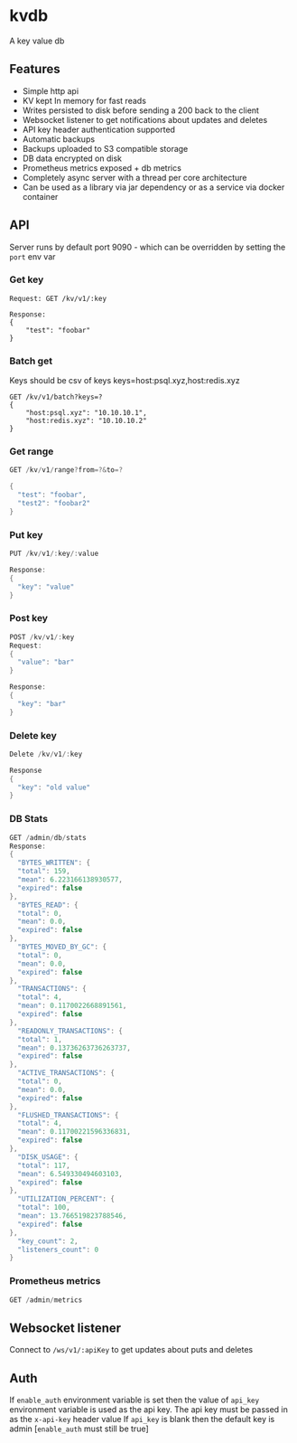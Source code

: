 # kvdb
A key value db

## Features
- Simple http api
- KV kept In memory for fast reads
- Writes persisted to disk before sending a 200 back to the client
- Websocket listener to get notifications about updates and deletes
- API key header authentication supported
- Automatic backups
- Backups uploaded to S3 compatible storage
- DB data encrypted on disk
- Prometheus metrics exposed + db metrics
- Completely async server with a thread per core architecture
- Can be used as a library via jar dependency or as a service via docker container

## API

Server runs by default port 9090 - which can be overridden by setting the `port` env var

### Get key

```
Request: GET /kv/v1/:key

Response:
{
	"test": "foobar"
}
```

### Batch get
Keys should be csv of keys
keys=host:psql.xyz,host:redis.xyz
```
GET /kv/v1/batch?keys=?
{
	"host:psql.xyz": "10.10.10.1",
	"host:redis.xyz": "10.10.10.2"
}
```

### Get range
```kotlin
GET /kv/v1/range?from=?&to=?

{
  "test": "foobar",
  "test2": "foobar2"
}
```

### Put key

```kotlin
PUT /kv/v1/:key/:value

Response:
{
  "key": "value"
}
```

### Post key

```kotlin
POST /kv/v1/:key
Request:
{
  "value": "bar"
}

Response:
{
  "key": "bar"
}
```

### Delete key

```kotlin
Delete /kv/v1/:key

Response
{
  "key": "old value"
}
```

### DB Stats
```kotlin
GET /admin/db/stats
Response:
{
  "BYTES_WRITTEN": {
  "total": 159,
  "mean": 6.223166138930577,
  "expired": false
},
  "BYTES_READ": {
  "total": 0,
  "mean": 0.0,
  "expired": false
},
  "BYTES_MOVED_BY_GC": {
  "total": 0,
  "mean": 0.0,
  "expired": false
},
  "TRANSACTIONS": {
  "total": 4,
  "mean": 0.1170022668891561,
  "expired": false
},
  "READONLY_TRANSACTIONS": {
  "total": 1,
  "mean": 0.13736263736263737,
  "expired": false
},
  "ACTIVE_TRANSACTIONS": {
  "total": 0,
  "mean": 0.0,
  "expired": false
},
  "FLUSHED_TRANSACTIONS": {
  "total": 4,
  "mean": 0.11700221596336831,
  "expired": false
},
  "DISK_USAGE": {
  "total": 117,
  "mean": 6.549330494603103,
  "expired": false
},
  "UTILIZATION_PERCENT": {
  "total": 100,
  "mean": 13.766519823788546,
  "expired": false
},
  "key_count": 2,
  "listeners_count": 0
}
```

### Prometheus metrics

```kotlin
GET /admin/metrics
```

## Websocket listener

Connect to `/ws/v1/:apiKey` to get updates about puts and deletes

## Auth

If `enable_auth` environment variable is set then the value of `api_key` environment variable is 
used as the api key. The api key must be passed in as the `x-api-key` header value
 If `api_key` is blank then the default key is admin [`enable_auth` must still be true]
